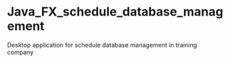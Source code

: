 # Java_FX_schedule_database_management
Desktop application for schedule database management in training company
